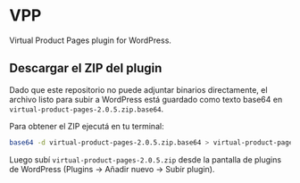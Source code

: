 # VPP

Virtual Product Pages plugin for WordPress.

## Descargar el ZIP del plugin

Dado que este repositorio no puede adjuntar binarios directamente, el archivo listo para subir a WordPress está guardado como texto base64 en `virtual-product-pages-2.0.5.zip.base64`.

Para obtener el ZIP ejecutá en tu terminal:

```bash
base64 -d virtual-product-pages-2.0.5.zip.base64 > virtual-product-pages-2.0.5.zip
```

Luego subí `virtual-product-pages-2.0.5.zip` desde la pantalla de plugins de WordPress (Plugins → Añadir nuevo → Subir plugin).
